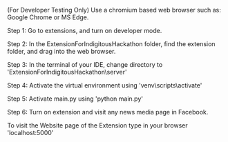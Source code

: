 (For Developer Testing Only)
Use a chromium based web browser such as: Google Chrome or MS Edge.

Step 1: Go to extensions, and turn on developer mode.

Step 2: In the ExtensionForIndigitousHackathon folder, find the extension folder, and drag into the web browser.

Step 3: In the terminal of your IDE, change directory to 'ExtensionForIndigitousHackathon\server\'

Step 4: Activate the virtual environment using 'venv\scripts\activate'

Step 5: Activate main.py using 'python main.py'

Step 6: Turn on extension and visit any news media page in Facebook.

To visit the Website page of the Extension type in your browser 'localhost:5000'
